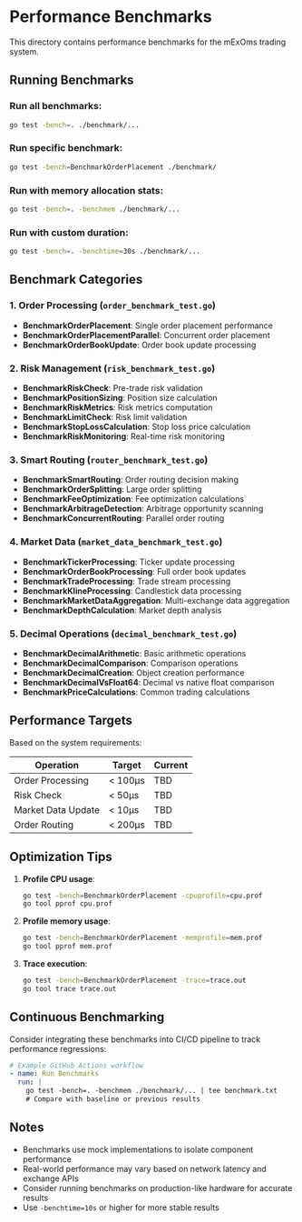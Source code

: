 # Performance Benchmarks

This directory contains performance benchmarks for the mExOms trading system.

## Running Benchmarks

### Run all benchmarks:
```bash
go test -bench=. ./benchmark/...
```

### Run specific benchmark:
```bash
go test -bench=BenchmarkOrderPlacement ./benchmark/
```

### Run with memory allocation stats:
```bash
go test -bench=. -benchmem ./benchmark/...
```

### Run with custom duration:
```bash
go test -bench=. -benchtime=30s ./benchmark/...
```

## Benchmark Categories

### 1. Order Processing (`order_benchmark_test.go`)
- **BenchmarkOrderPlacement**: Single order placement performance
- **BenchmarkOrderPlacementParallel**: Concurrent order placement
- **BenchmarkOrderBookUpdate**: Order book update processing

### 2. Risk Management (`risk_benchmark_test.go`)
- **BenchmarkRiskCheck**: Pre-trade risk validation
- **BenchmarkPositionSizing**: Position size calculation
- **BenchmarkRiskMetrics**: Risk metrics computation
- **BenchmarkLimitCheck**: Risk limit validation
- **BenchmarkStopLossCalculation**: Stop loss price calculation
- **BenchmarkRiskMonitoring**: Real-time risk monitoring

### 3. Smart Routing (`router_benchmark_test.go`)
- **BenchmarkSmartRouting**: Order routing decision making
- **BenchmarkOrderSplitting**: Large order splitting
- **BenchmarkFeeOptimization**: Fee optimization calculations
- **BenchmarkArbitrageDetection**: Arbitrage opportunity scanning
- **BenchmarkConcurrentRouting**: Parallel order routing

### 4. Market Data (`market_data_benchmark_test.go`)
- **BenchmarkTickerProcessing**: Ticker update processing
- **BenchmarkOrderBookProcessing**: Full order book updates
- **BenchmarkTradeProcessing**: Trade stream processing
- **BenchmarkKlineProcessing**: Candlestick data processing
- **BenchmarkMarketDataAggregation**: Multi-exchange data aggregation
- **BenchmarkDepthCalculation**: Market depth analysis

### 5. Decimal Operations (`decimal_benchmark_test.go`)
- **BenchmarkDecimalArithmetic**: Basic arithmetic operations
- **BenchmarkDecimalComparison**: Comparison operations
- **BenchmarkDecimalCreation**: Object creation performance
- **BenchmarkDecimalVsFloat64**: Decimal vs native float comparison
- **BenchmarkPriceCalculations**: Common trading calculations

## Performance Targets

Based on the system requirements:

| Operation | Target | Current |
|-----------|--------|---------|
| Order Processing | < 100μs | TBD |
| Risk Check | < 50μs | TBD |
| Market Data Update | < 10μs | TBD |
| Order Routing | < 200μs | TBD |

## Optimization Tips

1. **Profile CPU usage**:
   ```bash
   go test -bench=BenchmarkOrderPlacement -cpuprofile=cpu.prof
   go tool pprof cpu.prof
   ```

2. **Profile memory usage**:
   ```bash
   go test -bench=BenchmarkOrderPlacement -memprofile=mem.prof
   go tool pprof mem.prof
   ```

3. **Trace execution**:
   ```bash
   go test -bench=BenchmarkOrderPlacement -trace=trace.out
   go tool trace trace.out
   ```

## Continuous Benchmarking

Consider integrating these benchmarks into CI/CD pipeline to track performance regressions:

```yaml
# Example GitHub Actions workflow
- name: Run Benchmarks
  run: |
    go test -bench=. -benchmem ./benchmark/... | tee benchmark.txt
    # Compare with baseline or previous results
```

## Notes

- Benchmarks use mock implementations to isolate component performance
- Real-world performance may vary based on network latency and exchange APIs
- Consider running benchmarks on production-like hardware for accurate results
- Use `-benchtime=10s` or higher for more stable results